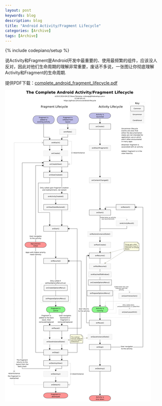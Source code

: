 ```yaml
---
layout: post
keywords: blog
description: blog
title: "Android Activity/Fragment Lifecycle"
categories: [Archive]
tags: [Archive]
---
```

{% include codepiano/setup %}

说Activity和Fragment是Android开发中最重要的、使用最频繁的组件，应该没人反对，因此对他们生命周期的理解非常重要，废话不多说，一张图让你彻底理解Activity和Fragment的生命周期.

提供PDF下载：[complete_android_fragment_lifecycle.pdf](http://pan.baidu.com/s/1dD5XEA9)

<img src="/image/complete_android_fragment_lifecycle.png" />

